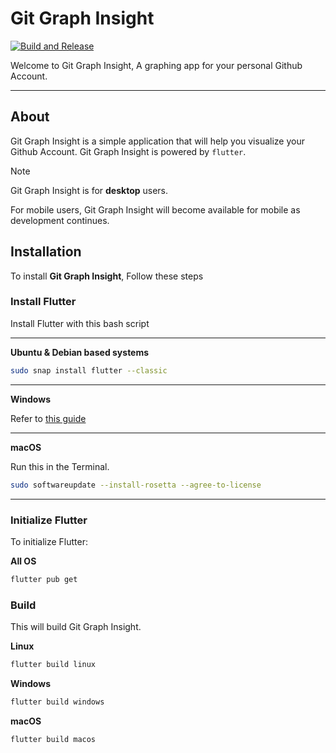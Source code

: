 <p align="center">

# Git Graph Insight

</p>

[![Build and Release](https://github.com/Degamisu/git-graph-insight/actions/workflows/build-and-release.yml/badge.svg?branch=main)](https://github.com/Degamisu/git-graph-insight/actions/workflows/build-and-release.yml)

Welcome to Git Graph Insight, A graphing app for your personal Github Account.

---

## About

Git Graph Insight is a simple application that will help you visualize your Github Account. Git Graph Insight is powered by `flutter`. 

> [!NOTE]
> Git Graph Insight is for **desktop** users.
> 
> For mobile users, Git Graph Insight will become available for mobile as development continues.

## Installation

To install **Git Graph Insight**, Follow these steps

### Install Flutter
Install Flutter with this bash script

---

**Ubuntu & Debian based systems**

```bash
sudo snap install flutter --classic
```

---

**Windows**

Refer to [this guide](https://docs.flutter.dev/get-started/install/windows/desktop)

---

**macOS**

Run this in the Terminal.

```bash
sudo softwareupdate --install-rosetta --agree-to-license
```

---

### Initialize Flutter

To initialize Flutter:

**All OS**

```bash
flutter pub get
```

### Build

This will build Git Graph Insight.

**Linux**

```bash
flutter build linux
```

**Windows**

```bash
flutter build windows
```

**macOS**

```bash
flutter build macos
```
